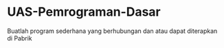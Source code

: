# UAS-Pemrograman-Dasar
Buatlah program sederhana yang berhubungan dan atau dapat diterapkan di Pabrik
